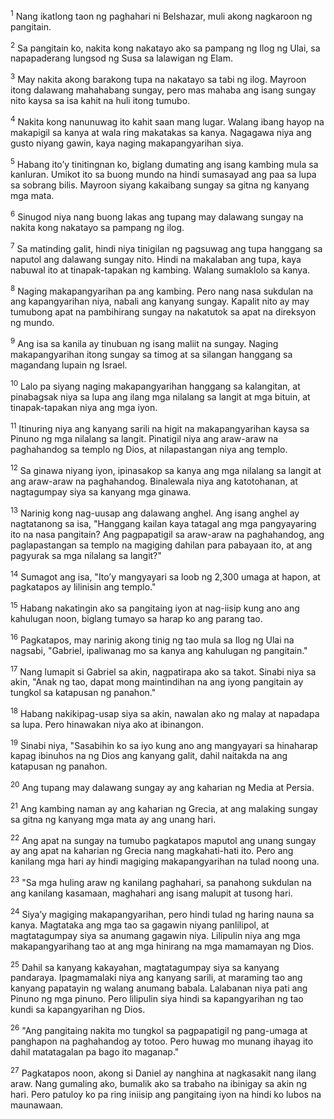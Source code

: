 <sup>1</sup>
Nang ikatlong taon ng paghahari ni Belshazar, muli akong nagkaroon ng pangitain. 

<sup>2</sup>
Sa pangitain ko, nakita kong nakatayo ako sa pampang ng Ilog ng Ulai, sa napapaderang lungsod ng Susa sa lalawigan ng Elam. 

<sup>3</sup>
May nakita akong barakong tupa na nakatayo sa tabi ng ilog. Mayroon itong dalawang mahahabang sungay, pero mas mahaba ang isang sungay nito kaysa sa isa kahit na huli itong tumubo. 

<sup>4</sup>
Nakita kong nanunuwag ito kahit saan mang lugar. Walang ibang hayop na makapigil sa kanya at wala ring makatakas sa kanya. Nagagawa niya ang gusto niyang gawin, kaya naging makapangyarihan siya. 

<sup>5</sup>
Habang itoʼy tinitingnan ko, biglang dumating ang isang kambing mula sa kanluran. Umikot ito sa buong mundo na hindi sumasayad ang paa sa lupa sa sobrang bilis. Mayroon siyang kakaibang sungay sa gitna ng kanyang mga mata. 

<sup>6</sup>
Sinugod niya nang buong lakas ang tupang may dalawang sungay na nakita kong nakatayo sa pampang ng ilog. 

<sup>7</sup>
Sa matinding galit, hindi niya tinigilan ng pagsuwag ang tupa hanggang sa naputol ang dalawang sungay nito. Hindi na makalaban ang tupa, kaya nabuwal ito at tinapak-tapakan ng kambing. Walang sumaklolo sa kanya. 

<sup>8</sup>
Naging makapangyarihan pa ang kambing. Pero nang nasa sukdulan na ang kapangyarihan niya, nabali ang kanyang sungay. Kapalit nito ay may tumubong apat na pambihirang sungay na nakatutok sa apat na direksyon ng mundo. 

<sup>9</sup>
Ang isa sa kanila ay tinubuan ng isang maliit na sungay. Naging makapangyarihan itong sungay sa timog at sa silangan hanggang sa magandang lupain ng Israel. 

<sup>10</sup>
Lalo pa siyang naging makapangyarihan hanggang sa kalangitan, at pinabagsak niya sa lupa ang ilang mga nilalang sa langit at mga bituin, at tinapak-tapakan niya ang mga iyon. 

<sup>11</sup>
Itinuring niya ang kanyang sarili na higit na makapangyarihan kaysa sa Pinuno ng mga nilalang sa langit. Pinatigil niya ang araw-araw na paghahandog sa templo ng Dios, at nilapastangan niya ang templo. 

<sup>12</sup>
Sa ginawa niyang iyon, ipinasakop sa kanya ang mga nilalang sa langit at ang araw-araw na paghahandog. Binalewala niya ang katotohanan, at nagtagumpay siya sa kanyang mga ginawa. 

<sup>13</sup>
Narinig kong nag-uusap ang dalawang anghel. Ang isang anghel ay nagtatanong sa isa, "Hanggang kailan kaya tatagal ang mga pangyayaring ito na nasa pangitain? Ang pagpapatigil sa araw-araw na paghahandog, ang paglapastangan sa templo na magiging dahilan para pabayaan ito, at ang pagyurak sa mga nilalang sa langit?" 

<sup>14</sup>
Sumagot ang isa, "Itoʼy mangyayari sa loob ng 2,300 umaga at hapon, at pagkatapos ay lilinisin ang templo." 

<sup>15</sup>
Habang nakatingin ako sa pangitaing iyon at nag-iisip kung ano ang kahulugan noon, biglang tumayo sa harap ko ang parang tao. 

<sup>16</sup>
Pagkatapos, may narinig akong tinig ng tao mula sa Ilog ng Ulai na nagsabi, "Gabriel, ipaliwanag mo sa kanya ang kahulugan ng pangitain." 

<sup>17</sup>
Nang lumapit si Gabriel sa akin, nagpatirapa ako sa takot. Sinabi niya sa akin, "Anak ng tao, dapat mong maintindihan na ang iyong pangitain ay tungkol sa katapusan ng panahon." 

<sup>18</sup>
Habang nakikipag-usap siya sa akin, nawalan ako ng malay at napadapa sa lupa. Pero hinawakan niya ako at ibinangon. 

<sup>19</sup>
Sinabi niya, "Sasabihin ko sa iyo kung ano ang mangyayari sa hinaharap kapag ibinuhos na ng Dios ang kanyang galit, dahil naitakda na ang katapusan ng panahon. 

<sup>20</sup>
Ang tupang may dalawang sungay ay ang kaharian ng Media at Persia. 

<sup>21</sup>
Ang kambing naman ay ang kaharian ng Grecia, at ang malaking sungay sa gitna ng kanyang mga mata ay ang unang hari. 

<sup>22</sup>
Ang apat na sungay na tumubo pagkatapos maputol ang unang sungay ay ang apat na kaharian ng Grecia nang magkahati-hati ito. Pero ang kanilang mga hari ay hindi magiging makapangyarihan na tulad noong una. 

<sup>23</sup>
"Sa mga huling araw ng kanilang paghahari, sa panahong sukdulan na ang kanilang kasamaan, maghahari ang isang malupit at tusong hari. 

<sup>24</sup>
Siyaʼy magiging makapangyarihan, pero hindi tulad ng haring nauna sa kanya. Magtataka ang mga tao sa gagawin niyang panlilipol, at magtatagumpay siya sa anumang gagawin niya. Lilipulin niya ang mga makapangyarihang tao at ang mga hinirang na mga mamamayan ng Dios. 

<sup>25</sup>
Dahil sa kanyang kakayahan, magtatagumpay siya sa kanyang pandaraya. Ipagmamalaki niya ang kanyang sarili, at maraming tao ang kanyang papatayin ng walang anumang babala. Lalabanan niya pati ang Pinuno ng mga pinuno. Pero lilipulin siya hindi sa kapangyarihan ng tao kundi sa kapangyarihan ng Dios. 

<sup>26</sup>
"Ang pangitaing nakita mo tungkol sa pagpapatigil ng pang-umaga at panghapon na paghahandog ay totoo. Pero huwag mo munang ihayag ito dahil matatagalan pa bago ito maganap." 

<sup>27</sup>
Pagkatapos noon, akong si Daniel ay nanghina at nagkasakit nang ilang araw. Nang gumaling ako, bumalik ako sa trabaho na ibinigay sa akin ng hari. Pero patuloy ko pa ring iniisip ang pangitaing iyon na hindi ko lubos na maunawaan.